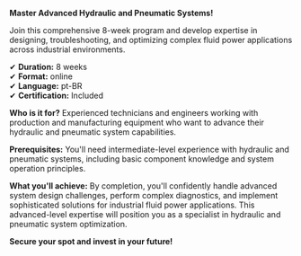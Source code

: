 **Master Advanced Hydraulic and Pneumatic Systems!**

Join this comprehensive 8-week program and develop expertise in designing, troubleshooting, and optimizing complex fluid power applications across industrial environments.

✔ **Duration:** 8 weeks  
✔ **Format:** online  
✔ **Language:** pt-BR  
✔ **Certification:** Included

**Who is it for?** Experienced technicians and engineers working with production and manufacturing equipment who want to advance their hydraulic and pneumatic system capabilities.

**Prerequisites:**
You'll need intermediate-level experience with hydraulic and pneumatic systems, including basic component knowledge and system operation principles.

**What you'll achieve:**
By completion, you'll confidently handle advanced system design challenges, perform complex diagnostics, and implement sophisticated solutions for industrial fluid power applications. This advanced-level expertise will position you as a specialist in hydraulic and pneumatic system optimization.

**Secure your spot and invest in your future!**